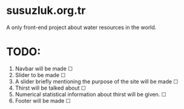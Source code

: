 # susuzluk.org.tr
A only front-end project about water resources in the world.

# TODO:

1. Navbar will be made ☐
2. Slider to be made ☐
3. A slider briefly mentioning the purpose of the site will be made ☐
4. Thirst will be talked about ☐
5. Numerical statistical information about thirst will be given. ☐
6. Footer will be made ☐
